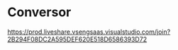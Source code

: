 # Conversor
https://prod.liveshare.vsengsaas.visualstudio.com/join?2B294F08DC2A595DEF620E518D6586393D72
